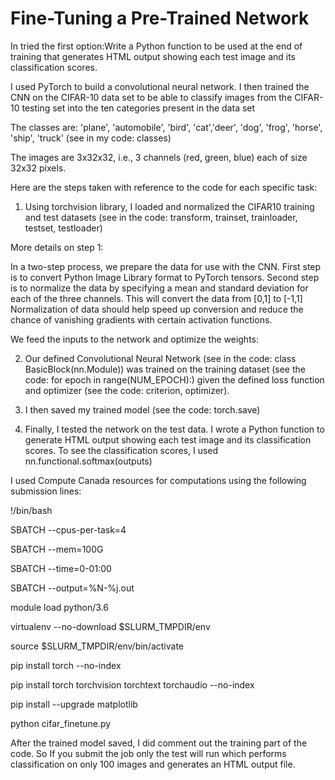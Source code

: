 # Fine-Tuning a Pre-Trained Network

In tried the first option:Write a Python function to be used at the end of training that generates HTML output showing
each test image and its classification scores.

I used PyTorch to build a convolutional neural network. I then trained the CNN on the CIFAR-10 data set to be able to classify images from the CIFAR-10 testing set into the ten categories present in the data set

The classes are: 'plane', 'automobile', 'bird', 'cat','deer', 'dog', 'frog', 'horse', 'ship', 'truck' (see in my code: classes)

The images are 3x32x32, i.e., 3 channels (red, green, blue) each of size 32x32 pixels.


Here are the steps taken with reference to the code for each specific task:

1. Using torchvision library, I loaded and normalized the CIFAR10 training and test datasets (see in the code: transform, trainset, trainloader, testset, testloader)

More details on step 1:

In a two-step process, we prepare the data for use with the CNN. First step is to convert Python Image Library format to PyTorch tensors. Second step is to normalize the data by specifying a  mean and standard deviation for each of the three channels. This will convert the data from [0,1] to [-1,1]
Normalization of data should help speed up conversion and reduce the chance of vanishing gradients with certain activation functions.


We feed the inputs to the network and optimize the weights:


2. Our defined Convolutional Neural Network (see in the code: class BasicBlock(nn.Module)) was trained on the training dataset (see the code: for epoch in range(NUM_EPOCH):) given the defined loss function and optimizer (see the code: criterion, optimizer). 


3. I then saved my trained model (see the code: torch.save)

4. Finally, I tested the network on the test data. I wrote a Python function to generate HTML output showing each test image and its classification scores. To see the classification scores, I used nn.functional.softmax(outputs)

I used Compute Canada resources for computations using the following submission lines:

!/bin/bash

SBATCH --cpus-per-task=4      

SBATCH --mem=100G   

SBATCH --time=0-01:00

SBATCH --output=%N-%j.out

module load python/3.6

virtualenv --no-download $SLURM_TMPDIR/env

source $SLURM_TMPDIR/env/bin/activate

pip install torch --no-index

pip install torch torchvision torchtext torchaudio --no-index

pip install --upgrade matplotlib 

python cifar_finetune.py


After the trained model saved, I did comment out the training part of the code. So If you submit the job only the test will run which performs classification on only 100 images and generates an HTML output file.







